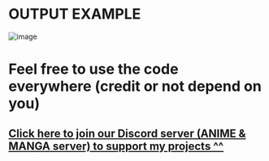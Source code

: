 # OUTPUT EXAMPLE

![image](https://github.com/WBWMakoto/owoexpcount/assets/57854962/db926ace-5af2-4e51-9065-e24124a66bbb)

# Feel free to use the code everywhere (credit or not depend on you)

## [Click here to join our Discord server (ANIME & MANGA server) to support my projects ^^](discord.gg/wbw)
